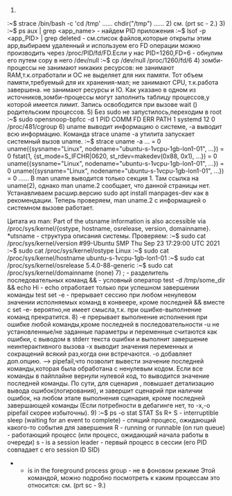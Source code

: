 1)
:~$ strace /bin/bash -c 'cd /tmp'
......
chdir("/tmp")
......
2) см. (prt sc - 2.)
3) 
:~$ ps aux | grep <app_name> - найдем PID приложения
:~$ lsof -p <app_PID> | grep deleted - см.список файлов,которые открыты этим app,выбираем удаленный и используем его FD
операции можно производить через /proc/PID/fd/FD.Если у нас PID=1260,FD=6 - обнулим его путем copy в него /dev/null
:~$ cp /dev/null /proc/1260/fd/6
4)
зомби-процессы не занимают никаких ресурсов: 
не занимают RAM,т.к.отработали и ОС не выделяет для них памяти. Тот объем памяти,требуемый для их хранения-мал;
не занимают CPU, т.к.работа завершена.
не занимают ресурсы и IO. Как указано в одном из источников,зомби-процессы могут заполнить таблицу процессов,у которой имеется лимит. 
Запись освободится при вызове wait () родительским процессов.
5)
Без sudo не запустилось,переходим в root 
:~$ sudo opensnoop-bpfcc -d 1
PID    COMM               FD ERR PATH
1      systemd            12   0 /proc/481/cgroup
6)
uname выводит информацию о системе, -a выводит всю информацию.
Команда strace uname -a утилита запускает системный вызов uname.
:~$ strace uname -a
...                     = 0
uname({sysname="Linux", nodename="ubuntu-s-1vcpu-1gb-lon1-01", ...}) = 0
fstat(1, {st_mode=S_IFCHR|0620, st_rdev=makedev(0x88, 0x1), ...}) = 0
uname({sysname="Linux", nodename="ubuntu-s-1vcpu-1gb-lon1-01", ...}) = 0
uname({sysname="Linux", nodename="ubuntu-s-1vcpu-1gb-lon1-01", ...}) = 0
......
В man uname выводится только секция 1. 
Там ссылка на uname(2), однако man uname.2 сообщает, что данной страницы нет. 
Устанавливаем расшир.версию sudo apt install manpages-dev как в рекомендации. 
Теперь проверяем, man uname.2 с информацией о системном вызове работает.

Цитата из man:
Part of the utsname information is also accessible  via  /proc/sys/kernel/{ostype, hostname, osrelease, version, domainname}.
*utsname - структура описания системы.
Проверяем:
:~$ sudo cat /proc/sys/kernel/version
#99-Ubuntu SMP Thu Sep 23 17:29:00 UTC 2021
:~$ sudo cat /proc/sys/kernel/ostype
Linux
:~$ sudo cat /proc/sys/kernel/hostname
ubuntu-s-1vcpu-1gb-lon1-01
:~$ sudo cat /proc/sys/kernel/osrelease
5.4.0-88-generic
:~$ sudo cat /proc/sys/kernel/domainname
(none) 
7)
; - разделитель последовательных команд
&& - условный оператор 
test -d /tmp/some_dir && echo Hi - echo  отработает только при успешном завершении команды test
set -e - прерывает сессию при любом ненулевом значении исполняемых команд в конвеере, кроме последней
&&  вместе с set -e- вероятно,не имеет смысла,т.к. при ошибке-выполнение команд прекратится. 
8)
-e прерывает выполнение исполнения при ошибке любой команды,кроме последней в последовательности 
-u не установленные/не заданные параметры и переменные считаются как ошибки, с выводом в stderr текста ошибки и выполнит завершение неинтерактивного вызова
-x выводит значения переменных и сокращений всякий раз,когда они встречаются.
-o добавляет доп.опцию. --> pipefail,что позволит вывести значение последней команды,которая была обработана с ненулевым кодом. 
Если все команды в пайплайне вернули нулевой код, то выводится значение последней команды.
По сути, для сценария , повышает детализацию вывода ошибок(логирования), 
и завершит сценарий при наличии ошибок, на любом этапе выполнения сценария, кроме последней завершающей команды
(Если потребности в дебагинге нет, то -x,-o pipefail скорее избыточны).
9)
:~$ ps -o stat
STAT
Ss
R+
S - interruptible sleep (waiting for an event to complete) - спящий процесс, ожидающий какого-то события для завершения
R - running or runnable (on run queue) - работающий процесс (или процесс, ожидающий начала работы в очереди)
s - is a session leader - первый процесс в сессии (его PID совпадает с его session ID SID)
+ - is in the foreground process group - не в фоновом режиме
Этой командой, можно подробно посмотреть к каким процессам это относится: см. (prt sc - 9.)
